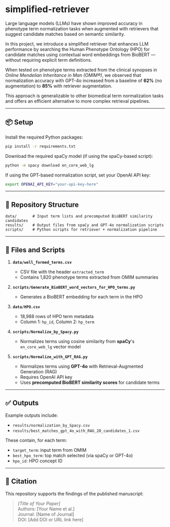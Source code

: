 # simplified-retriever

Large language models (LLMs) have shown improved accuracy in phenotype term normalization tasks when augmented with retrievers that suggest candidate matches based on semantic similarity. 

In this project, we introduce a simplified retriever that enhances LLM performance by searching the Human Phenotype Ontology (HPO) for candidate matches using contextual word embeddings from BioBERT — without requiring explicit term definitions.

When tested on phenotype terms extracted from the clinical synopses in *Online Mendelian Inheritance in Man (OMIM®)*, we observed that normalization accuracy with GPT-4o increased from a baseline of **62%** (no augmentation) to **85%** with retriever augmentation. 

This approach is generalizable to other biomedical term normalization tasks and offers an efficient alternative to more complex retrieval pipelines.

---

## 📦 Setup

Install the required Python packages:

```bash
pip install -r requirements.txt
```

Download the required spaCy model (if using the spaCy-based script):

```bash
python -m spacy download en_core_web_lg
```

If using the GPT-based normalization script, set your OpenAI API key:

```bash
export OPENAI_API_KEY="your-api-key-here"
```

---

## 📁 Repository Structure

```
data/       # Input term lists and precomputed BioBERT similarity candidates
results/    # Output files from spaCy and GPT-4o normalization scripts
scripts/    # Python scripts for retriever + normalization pipeline
```

---

## 📂 Files and Scripts

1. **`data/well_formed_terms.csv`**  
   - CSV file with the header `extracted_term`  
   - Contains 1,820 phenotype terms extracted from OMIM summaries

2. **`scripts/Generate_BioBERT_word_vectors_for_HPO_terms.py`**  
   - Generates a BioBERT embedding for each term in the HPO

3. **`data/HPO.csv`**  
   - 18,988 rows of HPO term metadata  
   - Column 1: `hp_id`, Column 2: `hp_term`

4. **`scripts/Normalize_by_Spacy.py`**  
   - Normalizes terms using cosine similarity from **spaCy**'s `en_core_web_lg` vector model

5. **`scripts/Normalize_with_GPT_RAG.py`**  
   - Normalizes terms using **GPT-4o** with Retrieval-Augmented Generation (RAG)  
   - Requires OpenAI API key  
   - Uses **precomputed BioBERT similarity scores** for candidate terms

---

## ✅ Outputs

Example outputs include:

- `results/normalization_by_Spacy.csv`
- `results/best_matches_gpt_4o_with_RAG_20_candidates_1.csv`

These contain, for each term:
- `target_term`: input term from OMIM
- `best_hpo_term`: top match selected (via spaCy or GPT-4o)
- `hpo_id`: HPO concept ID

---

## 🧠 Citation

This repository supports the findings of the published manuscript:

> *[Title of Your Paper]*  
> Authors: [Your Name et al.]  
> Journal: [Name of Journal]  
> DOI: [Add DOI or URL link here]
